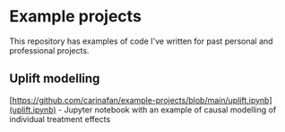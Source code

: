 # Example projects

This repository has examples of code I've written for past personal and professional projects.

## Uplift modelling
[https://github.com/carinafan/example-projects/blob/main/uplift.ipynb](uplift.ipynb) - Jupyter notebook with an example of causal modelling of individual treatment effects 